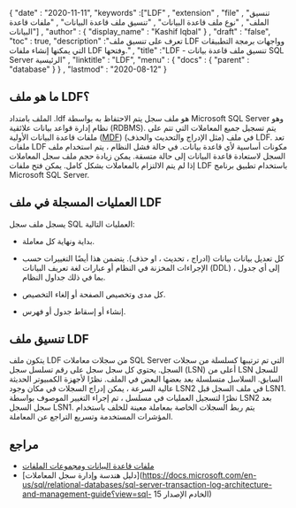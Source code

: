 {
  "date" : "2020-11-11",
  "keywords" :["LDF" , "extension" , "file" , "تنسيق الملف" , "نوع ملف قاعدة البيانات" , "تنسيق ملف قاعدة البيانات" , "ملفات قاعدة البيانات"] ,
  "author" : {
    "display_name" : "Kashif Iqbal"
} ,
  "draft" : "false",
  "toc" : true,
  "description" :"تعرف على تنسيق ملف LDF وواجهات برمجة التطبيقات التي يمكنها إنشاء ملفات LDF وفتحها." ,
  "title" :"LDF - تنسيق ملف قاعدة بيانات SQL Server الرئيسية" ,
  "linktitle" : "LDF",
  "menu" : {
    "docs" : {
      "parent" : "database"
}
} ,
  "lastmod" : "2020-08-12"
}

## ما هو ملف LDF؟

الملف بامتداد .ldf هو ملف سجل يتم الاحتفاظ به بواسطة Microsoft SQL Server وهو نظام إدارة قواعد بيانات علائقية (RDBMS). يتم تسجيل جميع المعاملات التي تتم على ملفات قاعدة البيانات الأولية ([MDF](/ar/database/mdf/)) (مثل الإدراج والتحديث والحذف) في ملف LDF. تعد ملفات LDF مكونات أساسية لأي قاعدة بيانات. في حالة فشل النظام ، يتم استخدام ملف السجل لاستعادة قاعدة البيانات إلى حالة متسقة. يمكن زيادة حجم ملف سجل المعاملات إذا لم يتم الالتزام بالمعاملات بشكل كامل. يمكن فتح ملفات LDF باستخدام تطبيق برنامج Microsoft SQL Server.

## العمليات المسجلة في ملف LDF

يسجل ملف سجل SQL العمليات التالية:

* بداية ونهاية كل معاملة.

* كل تعديل بيانات بيانات (ادراج ، تحديث ، او حذف). يتضمن هذا أيضًا التغييرات حسب الإجراءات المخزنة في النظام أو عبارات لغة تعريف البيانات (DDL) إلى أي جدول ، بما في ذلك جداول النظام.

* كل مدى وتخصيص الصفحة أو إلغاء التخصيص.

* إنشاء أو إسقاط جدول أو فهرس.

## تنسيق ملف LDF

يتكون ملف LDF من سجلات معاملات SQL Server التي تم ترتيبها كسلسلة من سجلات السجل. يحتوي كل سجل سجل على رقم تسلسل سجل (LSN) أعلى من LSN للسجل السابق. السلاسل متسلسلة بعد بعضها البعض في الملف. نظرًا لأجهزة الكمبيوتر الحديثة عالية السرعة ، يمكن إدراج السجلات في مكان وجود LSN2 في ملف السجل قبل LSN1. نظرًا لتسجيل العمليات في مسلسل ، تم إجراء التغيير الموصوف بواسطة LSN2 بعد سجل السجل LSN1. يتم ربط السجلات الخاصة بمعاملة معينة للخلف باستخدام المؤشرات المستخدمة وتسريع التراجع عن المعاملة.
 

## مراجع

* [ملفات قاعدة البيانات ومجموعات الملفات](https://docs.microsoft.com/en-us/sql/relational-databases/databases/database-files-and-filegroups؟view=sql-server-ver15)
* [دليل هندسة وإدارة سجل المعاملات](https://docs.microsoft.com/en-us/sql/relational-databases/sql-server-transaction-log-architecture-and-management-guide؟view=sql- الخادم الإصدار 15)

